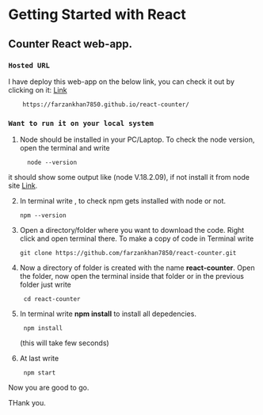 # Getting Started with React

## Counter React web-app.

### `Hosted URL`

I have deploy this web-app on the below link, you can check it out by clicking on it:
    [Link](https://farzankhan7850.github.io/react-counter/)

        https://farzankhan7850.github.io/react-counter/

 

### `Want to run it on your local system`

1. Node should be installed in your PC/Laptop. To check the node version, open the terminal and write 

         node --version

it should show some output like (node V.18.2.09), if not install it from node site [Link](https://nodejs.org/en/download/).


2. In terminal write , to check npm gets installed with node or not.

       npm --version 

3. Open a directory/folder where you want to download the code. Right click and open terminal there.
To make a copy of code in Terminal write

       git clone https://github.com/farzankhan7850/react-counter.git

4. Now a directory of folder is created with the name **react-counter**.    Open the folder, now open the terminal inside that folder or in the previous folder just write 

        cd react-counter

5. In terminal write **npm install** to install all depedencies.

        npm install

    (this will take few seconds)

6.  At last write 

         npm start

Now you are good to go.

THank you.

